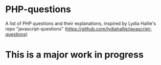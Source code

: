 # PHP-questions
A list of PHP questions and their explanations, inspired by Lydia Hallie's repo "javascript-questions" (https://github.com/lydiahallie/javascript-questions)

# This is a major work in progress
